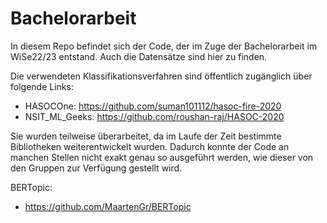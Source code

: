 # Bachelorarbeit

In diesem Repo befindet sich der Code, der im Zuge der Bachelorarbeit im WiSe22/23 entstand. Auch die Datensätze sind hier zu finden.

Die verwendeten Klassifikationsverfahren sind öffentlich zugänglich über folgende Links:
  - HASOCOne: https://github.com/suman101112/hasoc-fire-2020
  - NSIT_ML_Geeks: https://github.com/roushan-raj/HASOC-2020
  
Sie wurden teilweise überarbeitet, da im Laufe der Zeit bestimmte Bibliotheken weiterentwickelt wurden. Dadurch konnte der Code an manchen Stellen nicht exakt genau so ausgeführt werden, wie dieser von den Gruppen zur Verfügung gestellt wird.


BERTopic:
  - https://github.com/MaartenGr/BERTopic


